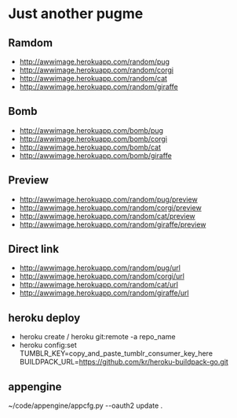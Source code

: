 Just another pugme
==================
Ramdom
------
* http://awwimage.herokuapp.com/random/pug
* http://awwimage.herokuapp.com/random/corgi
* http://awwimage.herokuapp.com/random/cat
* http://awwimage.herokuapp.com/random/giraffe

Bomb
----
* http://awwimage.herokuapp.com/bomb/pug
* http://awwimage.herokuapp.com/bomb/corgi
* http://awwimage.herokuapp.com/bomb/cat
* http://awwimage.herokuapp.com/bomb/giraffe

Preview
-------
* http://awwimage.herokuapp.com/random/pug/preview
* http://awwimage.herokuapp.com/random/corgi/preview
* http://awwimage.herokuapp.com/random/cat/preview
* http://awwimage.herokuapp.com/random/giraffe/preview

Direct link
-----------
* http://awwimage.herokuapp.com/random/pug/url
* http://awwimage.herokuapp.com/random/corgi/url
* http://awwimage.herokuapp.com/random/cat/url
* http://awwimage.herokuapp.com/random/giraffe/url

heroku deploy
-------------
* heroku create / heroku git:remote -a repo_name
* heroku config:set TUMBLR_KEY=copy_and_paste_tumblr_consumer_key_here BUILDPACK_URL=https://github.com/kr/heroku-buildpack-go.git

appengine
---------
~/code/appengine/appcfg.py --oauth2 update .
